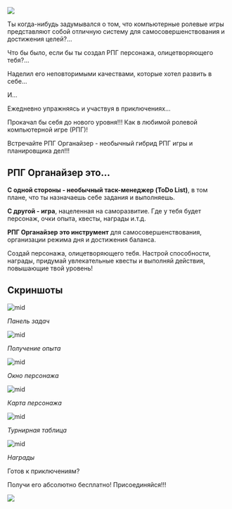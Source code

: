 
<!--
Title: Про РПГ Органайзер
PostId: 8680502100923927607
Labels: Записи
Published: true
-->

![](https://cdn.jsdelivr.net/gh/pashkas/rpgorganizerblog/img/20220520_01.jpg)

Ты когда-нибудь задумывался о том, что компьютерные ролевые игры представляют собой отличную систему для самосовершенствования и достижения целей?...

Что бы было, если бы ты создал РПГ персонажа, олицетворяющего тебя?…​

Наделил его неповторимыми качествами, которые хотел развить в себе...

И…​

Ежедневно упражняясь и участвуя в приключениях…​

Прокачал бы себя до нового уровня!!! Как в любимой ролевой компьютерной игре (РПГ)!

Встречайте РПГ Органайзер - необычный гибрид РПГ игры и планировщика дел!!!

## РПГ Органайзер это...

**С одной стороны - необычный таск-менеджер (ToDo List)**, в том плане, что ты назначаешь себе задания и выполняешь.

**С другой - игра**, нацеленная на саморазвитие. Где у тебя будет персонаж, очки опыта, квесты, награды и.т.д.

**РПГ Органайзер это инструмент** для самосовершенствования, организации режима дня и достижения баланса.

Создай персонажа, олицетворяющего тебя. Настрой способности, награды, придумай увлекательные квесты и выполняй действия, повышающие твой уровень!

## Скриншоты

![mid](https://cdn.jsdelivr.net/gh/pashkas/rpgorganizerblog/img/20220520_02.png)

*Панель задач*

![mid](https://cdn.jsdelivr.net/gh/pashkas/rpgorganizerblog/img/20220520_03.png)

*Получение опыта*

![mid](https://cdn.jsdelivr.net/gh/pashkas/rpgorganizerblog/img/20220520_04.png)

*Окно персонажа*

![mid](https://cdn.jsdelivr.net/gh/pashkas/rpgorganizerblog/img/20220520_05.png)

*Карта персонажа*

![mid](https://cdn.jsdelivr.net/gh/pashkas/rpgorganizerblog/img/20220520_06.png)

*Турнирная таблица*

![mid](https://cdn.jsdelivr.net/gh/pashkas/rpgorganizerblog/img/20220520_07.png)

*Награды*

Готов к приключениям?

Получи его абсолютно бесплатно! Присоединяйся!!!

![](https://cdn.jsdelivr.net/gh/pashkas/rpgorganizerblog/img/20220520_08.gif)